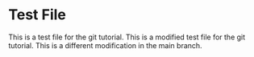 # Test File
This is a test file for the git tutorial.
This is a modified test file for the git tutorial.
This is a different modification in the main branch.
